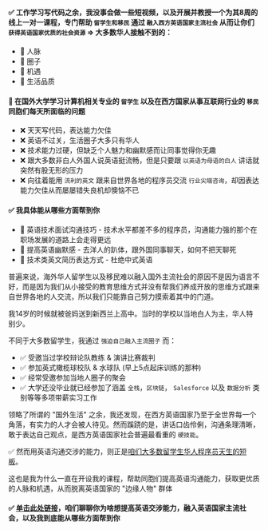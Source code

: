 #### ✅ 工作学习写代码之余，我没事会做一些短视频，以及开展并教授一个为其8周的线上一对一课程，专门帮助 `留学生和移民` 通过 `融入西方英语国家主流社会` 从而让你们 `获得英语国家优质的社会资源` => 大多数华人接触不到的：
- 👑 人脉
- 👑 圈子
- 👑 机遇
- 👑 生活品质

#### 🚩 在国外大学学习计算机相关专业的 `留学生` 以及在西方国家从事互联网行业的 `移民` 同胞们每天所面临的问题
- ❌ 天天写代码，表达能力欠佳
- ❌ 英语不过关，生活圈子大多只有华人
- ❌ 技术能力过硬，但缺乏个人魅力和幽默感而让同事觉得你无趣
- ❌ 跟大多数非白人外国人说英语挺流畅，但是只要跟 `以英语为母语的白人` 讲话就突然有股无形的压力
- ❌ 向往着能用 `流利的英文` 跟来自世界各地的程序员交流 `行业尖端咨询`，却因表达能力欠佳从而屡屡错失良机却懊恼不已

#### ✅ 我具体能从哪些方面帮到你
- 🚀 英语技术面试沟通技巧 - 技术水平都差不多的程序员，沟通能力强的那个在职场发展的道路上会走得更远
- 🚀 提高英语幽默感 - 去洋人的趴体，跟外国同事聊天，如何不把天聊死
- 🚀 技术类英文简历表达方式 - 杜绝中式英语

普遍来说，海外华人留学生以及移民难以融入国外主流社会的原因不是因为语言不好，而是因为我们从小接受的教育思维方式并没有帮我们养成开放的思维方式跟来自世界各地的人交流，所以我们只能靠自己努力摸索着其中的门道。

我14岁的时候就被爸妈送到新西兰上高中。当时的学校以当地白人为主，华人特别少。

不同于大多数留学生，我通过 `强迫自己融入主流圈子` 而：
- ✅ 受邀当过学校辩论队教练 & 演讲比赛裁判
- ✅ 参加英式橄榄球校队 & 水球队 (早上5点起床训练的那种)
- ✅ 经常受邀参加当地人圈子的聚会
- ✅ 大学还没毕业就已经参加了涵盖 `全栈`，`区块链`， `Salesforce` 以及 `数据分析` 类别等等多项带薪实习工作

领略了所谓的 "国外生活" 之余，我还发现，在西方英语国家乃至于全世界每一个角落，有实力的人才会被人待见。然而蹊跷的是，讲话口齿伶俐，沟通条理清晰，敢于表达自己观点，是西方英语国家社会普遍最看重的 ``硬技能``。

✅ 然而用英语沟通交涉的能力，则正是[咱们大多数留学生华人程序员天生的短板](http://career_book.siwei.me/chapters/chinese_it_company.html)。

这也是我为什么一直在开设我的课程，帮助同胞们提高英语沟通能力，获取更优质的人脉和机遇，从而脱离英语国家的 "边缘人物" 群体

#### ✅ [单击此处链接](https://calendly.com/kingmingconsulting/strategy-session-with-mingyang)，咱们聊聊你为啥想提高英语交涉能力，融入英语国家主流社会，以及我到底能从哪些方面帮到你

